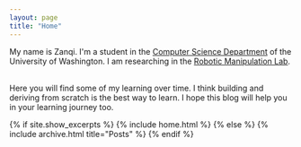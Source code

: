 ```yaml
---
layout: page
title: "Home"
---
```


<article>
  My name is Zanqi. I'm a student in the <a href="https://www.cs.washington.edu/">Computer Science Department</a> of the University of Washington. 
  I am researching in the <a href="https://robotic-manipulation.sciencehub.uw.edu/">Robotic Manipulation Lab</a>.<br><br>

  Here you will find some of my learning over time. I think building and deriving from scratch is the best way to learn. I hope this blog will help you in your learning journey too.
</article>



{% if site.show_excerpts %}
  {% include home.html %}
{% else %}
  {% include archive.html title="Posts" %}
{% endif %}
